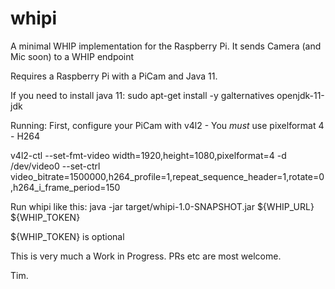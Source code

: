 # whipi
A minimal WHIP implementation for the Raspberry Pi. It sends Camera (and Mic soon) to a WHIP endpoint

Requires a Raspberry Pi with a PiCam and Java 11.

If you need to install java 11:
sudo apt-get install -y galternatives openjdk-11-jdk

Running: 
First, configure your PiCam with v4l2 - You _must_ use pixelformat 4 - H264

v4l2-ctl --set-fmt-video width=1920,height=1080,pixelformat=4 -d /dev/video0 --set-ctrl video_bitrate=1500000,h264_profile=1,repeat_sequence_header=1,rotate=0,h264_i_frame_period=150

Run whipi like this:
java -jar target/whipi-1.0-SNAPSHOT.jar ${WHIP_URL} ${WHIP_TOKEN}

${WHIP_TOKEN} is optional


This is very much a Work in Progress. 
PRs etc are most welcome.

Tim.

